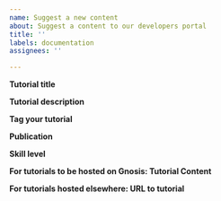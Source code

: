 ```yaml
---
name: Suggest a new content
about: Suggest a content to our developers portal
title: ''
labels: documentation
assignees: ''

---
```


**Tutorial title**

<!-- What is the title of your tutorial?-->

**Tutorial description**

<!-- Summarize what the user should be able to accomplish by following tutorial -->

**Tag your tutorial**

<!-- What topics are covered in your tutorial? -->

**Publication**

<!-- If it's been published elsewhere already, let us know -->

**Skill level**

<!-- What level of experience does someone need to be to complete the tutorial? Beginner/Intermediate/Advanced -->

**For tutorials to be hosted on Gnosis: Tutorial Content**

<!-- Please paste the full tutorial in markdown -->

**For tutorials hosted elsewhere: URL to tutorial**

<!-- Please paste the URL to your tutorial -->
